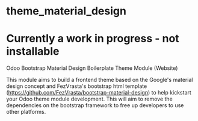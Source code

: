 theme_material_design
=====================

<h1>Currently a work in progress - not installable</h1>

Odoo Bootstrap Material Design Boilerplate Theme Module (Website)

This module aims to build a frontend theme based on the Google's material design concept and FezVrasta's bootstrap html template (https://github.com/FezVrasta/bootstrap-material-design) to help kickstart your Odoo theme module development. This will aim to remove the dependencies on the bootstrap framework to free up developers to use other platforms.
